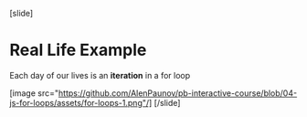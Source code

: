 [slide]
# Real Life Example
Each day of our lives is an **iteration** in a for loop

[image src="https://github.com/AlenPaunov/pb-interactive-course/blob/04-js-for-loops/assets/for-loops-1.png"/]
[/slide]